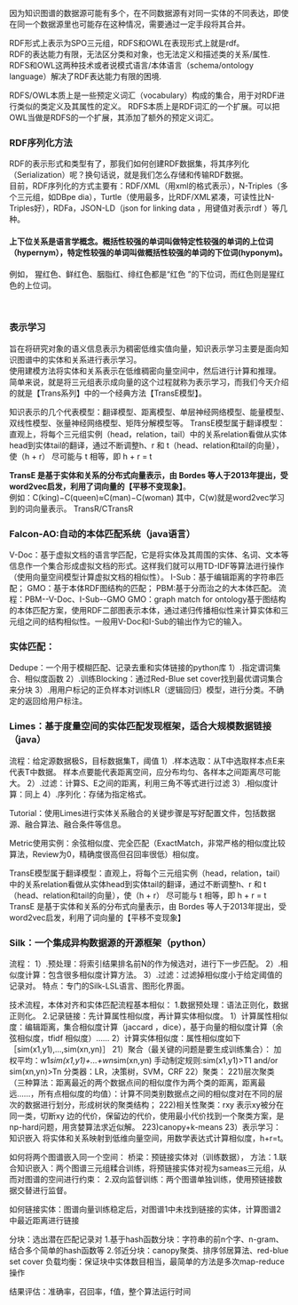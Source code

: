 因为知识图谱的数据源可能有多个，在不同数据源有对同一实体的不同表达，即使在同一个数据源里也可能存在这种情况，需要通过一定手段将其合并。

RDF形式上表示为SPO三元组，RDFS和OWL在表现形式上就是rdf。   
RDF的表达能力有限，无法区分类和对象，也无法定义和描述类的关系/属性.    
RDFS和OWL这两种技术或者说模式语言/本体语言（schema/ontology language）解决了RDF表达能力有限的困境.

RDFS/OWL本质上是一些预定义词汇（vocabulary）构成的集合，用于对RDF进行类似的类定义及其属性的定义。
RDFS本质上是RDF词汇的一个扩展。可以把OWL当做是RDFS的一个扩展，其添加了额外的预定义词汇。

### RDF序列化方法
RDF的表示形式和类型有了，那我们如何创建RDF数据集，将其序列化（Serialization）呢？换句话说，就是我们怎么存储和传输RDF数据。   
目前，RDF序列化的方式主要有：RDF/XML（用xml的格式表示），N-Triples（多个三元组，如DBpe dia），Turtle（使用最多，比RDF/XML紧凑，可读性比N-Triples好），RDFa，JSON-LD（json for linking data ，用键值对表示rdf ）等几种。

#### 上下位关系是语言学概念。概括性较强的单词叫做特定性较强的单词的上位词（hypernym），特定性较强的单词叫做概括性较强的单词的下位词(hyponym)。
例如， 猩红色、鲜红色、胭脂红、绯红色都是“红色 ”的下位词，而红色则是猩红色的上位词。

&nbsp;
### 表示学习
旨在将研究对象的语义信息表示为稠密低维实值向量，知识表示学习主要是面向知识图谱中的实体和关系进行表示学习。      
使用建模方法将实体和关系表示在低维稠密向量空间中，然后进行计算和推理。    
简单来说，就是将三元组表示成向量的这个过程就称为表示学习，而我们今天介绍的就是【Trans系列】中的一个经典方法【TransE模型】。

知识表示的几个代表模型：翻译模型、距离模型、单层神经网络模型、能量模型、双线性模型、张量神经网络模型、矩阵分解模型等。
TransE模型属于翻译模型：直观上，将每个三元组实例（head，relation，tail）中的关系relation看做从实体head到实体tail的翻译，通过不断调整h、r 和 t（head、relation和tail的向量），使（h + r） 尽可能与 t 相等，即 h + r = t

**TransE 是基于实体和关系的分布式向量表示，由 Bordes 等人于2013年提出，受word2vec启发，利用了词向量的【平移不变现象】**。   
例如：C(king)−C(queen)≈C(man)−C(woman)   其中，C(w)就是word2vec学习到的词向量表示。
TransR/CTransR


### Falcon-AO:自动的本体匹配系统（java语言）
V-Doc：基于虚拟文档的语言学匹配，它是将实体及其周围的实体、名词、文本等信息作一个集合形成虚拟文档的形式。这样我们就可以用TD-IDF等算法进行操作（使用向量空间模型计算虚拟文档的相似性）。
I-Sub：基于编辑距离的字符串匹配；
GMO：基于本体RDF图结构的匹配；
PBM:基于分而治之的大本体匹配。
流程：PBM--V-Doc、I-Sub--GMO
GMO：graph match for ontology基于图结构的本体匹配方案，使用RDF二部图表示本体，通过递归传播相似性来计算实体和三元组之间的结构相似性。一般用V-Doc和I-Sub的输出作为它的输入。

### 实体匹配：
Dedupe：一个用于模糊匹配、记录去重和实体链接的python库
1）.指定谓词集合、相似度函数
2）.训练Blocking：通过Red-Blue set cover找到最优谓词集合来分块
3）.用用户标记的正负样本对训练LR（逻辑回归）模型，进行分类。不确定的返回给用户标注。

### Limes：基于度量空间的实体匹配发现框架，适合大规模数据链接（java）
流程：给定源数据极S，目标数据集T，阈值
1）.样本选取：从T中选取样本点E来代表T中数据。
样本点要能代表距离空间，应分布均匀、各样本之间距离尽可能大。
2）.过滤：计算S、E之间的距离，利用三角不等式进行过滤
3）.相似度计算：同上
4）.序列化：存储为指定格式。

Tutorial：使用Limes进行实体关系融合的关键步骤是写好配置文件，包括数据源、融合算法、融合条件等信息。

Metric使用实例：余弦相似度、完全匹配（ExactMatch，非常严格的相似度比较算法，Review为0，精确度很高但召回率很低）相似度。

TransE模型属于翻译模型：直观上，将每个三元组实例（head，relation，tail）中的关系relation看做从实体head到实体tail的翻译，通过不断调整h、r 和 t（head、relation和tail的向量），使（h + r） 尽可能与 t 相等，即 h + r = t 
TransE 是基于实体和关系的分布式向量表示，由 Bordes 等人于2013年提出，受word2vec启发，利用了词向量的【平移不变现象】



### Silk：一个集成异构数据源的开源框架（python）
流程：
1）.预处理：将索引结果排名前N的作为候选对，进行下一步匹配。
2）.相似度计算：包含很多相似度计算方法。
3）.过滤：过滤掉相似度小于给定阈值的记录对。
特点：专门的Silk-LSL语言、图形化界面。




技术流程，本体对齐和实体匹配流程基本相似：
1.数据预处理：语法正则化，数据正则化。
2.记录链接：先计算属性相似度，再计算实体相似度。
1）计算属性相似度：编辑距离，集合相似度计算（jaccard ，dice），基于向量的相似度计算（余弦相似度，tfidf 相似度）……
2）计算实体相似度：属性相似度如下
［sim(x1,y1),...,sim(xn,yn)］
21）聚合（最关键的问题是要生成训练集合）：
加权平均：w1*sim(x1,y1)+...+wn*sim(xn,yn)
手动制定规则:sim(x1,y1)>T1 and/or sim(xn,yn)>Tn
分类器：LR，决策树，SVM，CRF
22）聚类：
221)层次聚类（三种算法：距离最近的两个数据点间的相似度作为两个类的距离，距离最远……，所有点相似度的均值）：计算不同类别数据点之间的相似度对在不同的层次的数据进行划分，形成树状的聚类结构；
222)相关性聚类：rxy 表示xy被分在同一类，切断xy 边的代价，保留边的代价，使用最小代价找到一个聚类方案，是np-hard问题，用贪婪算法求近似解。
223)canopy+k-means
23）表示学习：知识嵌入
将实体和关系映射到低维向量空间，用数学表达式计算相似度，h+r=t。

如何将两个图谱嵌入同一个空间：
桥梁：预链接实体对（训练数据），
方法：1.联合知识嵌入：两个图谱三元组糅合训练，将预链接实体对视为sameas三元组，从而对图谱的空间进行约束：
2.双向监督训练：两个图谱单独训练，使用预链接数据交替进行监督。

如何链接实体：图谱向量训练稳定后，对图谱1中未找到链接的实体，计算图谱2中最近距离进行链接


分块：选出潜在匹配记录对
1.基于hash函数分块：字符串的前n个字、n-gram、结合多个简单的hash函数等
2.邻近分块：canopy聚类、排序邻居算法、red-blue set cover
负载均衡：保证块中实体数目相当，最简单的方法是多次map-reduce 操作

结果评估：准确率，召回率，f值，整个算法运行时间
